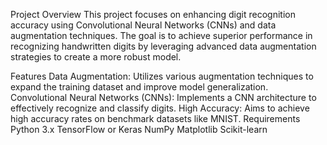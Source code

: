 Project Overview
This project focuses on enhancing digit recognition accuracy using Convolutional Neural Networks (CNNs) and data augmentation techniques. The goal is to achieve superior performance in recognizing handwritten digits by leveraging advanced data augmentation strategies to create a more robust model.

Features
Data Augmentation: Utilizes various augmentation techniques to expand the training dataset and improve model generalization.
Convolutional Neural Networks (CNNs): Implements a CNN architecture to effectively recognize and classify digits.
High Accuracy: Aims to achieve high accuracy rates on benchmark datasets like MNIST.
Requirements
Python 3.x
TensorFlow or Keras
NumPy
Matplotlib
Scikit-learn
